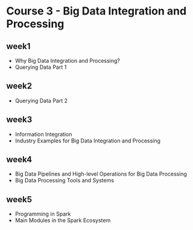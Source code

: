 # Course 3 - Big Data Integration and Processing

## week1
* Why Big Data Integration and Processing?
* Querying Data Part 1

## week2
* Querying Data Part 2

## week3
* Information Integration
* Industry Examples for Big Data Integration and Processing

## week4
* Big Data Pipelines and High-level Operations for Big Data Processing
* Big Data Processing Tools and Systems

## week5
* Programming in Spark 
* Main Modules in the Spark Ecosystem
